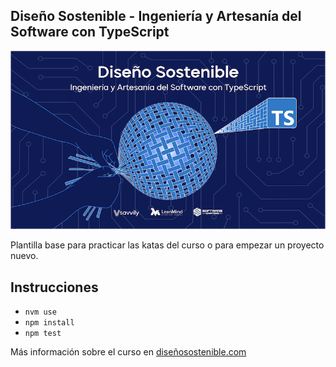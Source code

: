 ## Diseño Sostenible - Ingeniería y Artesanía del Software con TypeScript

![Diseño Sostenible](coverds.png)

Plantilla base para practicar las katas del curso o para empezar un proyecto nuevo.

## Instrucciones

* `nvm use`
* `npm install`
* `npm test`

Más información sobre el curso en [diseñosostenible.com](https://diseñosostenible.com)


